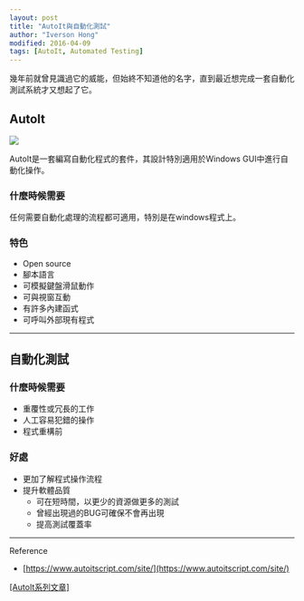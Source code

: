 ```yaml
---
layout: post
title: "AutoIt與自動化測試"
author: "Iverson Hong"
modified: 2016-04-09
tags: [AutoIt, Automated Testing]
---
```


幾年前就曾見識過它的威能，但始終不知道他的名字，直到最近想完成一套自動化測試系統才又想起了它。

## AutoIt ##

![](http://i.imgur.com/RzPIIW1.png)

AutoIt是一套編寫自動化程式的套件，其設計特別適用於Windows GUI中進行自動化操作。

### 什麼時候需要 ###

任何需要自動化處理的流程都可適用，特別是在windows程式上。

### 特色 ###

- Open source
- 腳本語言
- 可模擬鍵盤滑鼠動作
- 可與視窗互動
- 有許多內建函式
- 可呼叫外部現有程式

----------

## 自動化測試 ##

### 什麼時候需要 ###

- 重覆性或冗長的工作
- 人工容易犯錯的操作
- 程式重構前

### 好處 ###

- 更加了解程式操作流程
- 提升軟體品質
	- 可在短時間，以更少的資源做更多的測試
	- 曾經出現過的BUG可確保不會再出現
	- 提高測試覆蓋率

----------

Reference

- [https://www.autoitscript.com/site/](https://www.autoitscript.com/site/)

[[AutoIt系列文章]](http://iverson127.github.io/tags/#AutoIt)
